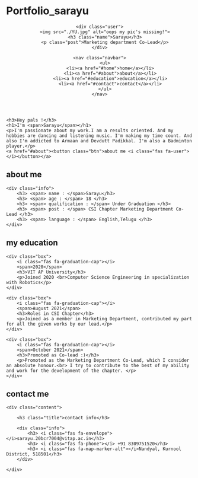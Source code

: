 # Portfolio_sarayu
<!DOCTYPE html>
<html lang="en">
<head>
    <meta charset="UTF-8">
    <meta name="viewport" content="width=device-width, initial-scale=1.0">
    <title>Sarayu's Portfolio</title>
     <link rel="stylesheet" href="https://cdnjs.cloudflare.com/ajax/libs/font-awesome/5.15.2/css/all.min.css">
    <link rel="stylesheet" href="style.css">

</head>
<body>
    

<header>

    <div class="user">
        <img src="./YU.jpg" alt="oops my pic's missing!">
        <h3 class="name">Sarayu</h3>
        <p class="post">Marketing department Co-Lead</p>
    </div>

    <nav class="navbar">
        <ul>
            <li><a href="#home">home</a></li>
            <li><a href="#about">about</a></li>
            <li><a href="#education">education</a></li>
            <li><a href="#contact">contact</a></li>
        </ul>
    </nav>

</header>


<div id="menu" class="fas fa-bars"></div>


<section class="home" id="home">

    <h3>Hey pals !</h3>
    <h1>I'm <span>Sarayu</span></h1>
    <p>I'm passionate about my work.I am a results oriented. And my hobbies are dancing and listening music. I'm making my time count. And also I'm addicted to Armaan and Devdutt Padikkal. I'm also a Badminton player.</p>
    <a href="#about"><button class="btn">about me <i class="fas fa-user"></i></button></a>

</section>

<section class="about" id="about">

<h1 class="heading"> <span>about</span> me </h1>

<div class="row">

    <div class="info">
        <h3> <span> name : </span>Sarayu</h3>
        <h3> <span> age : </span> 18 </h3>
        <h3> <span> qualification : </span> Under Graduation </h3>
        <h3> <span> post : </span> CSI Chapter Marketing Department Co-Lead </h3>
        <h3> <span> language : </span> English,Telugu </h3>
    </div>

    

</div>

</section>


<section class="education" id="education">

<h1 class="heading"> my <span>education</span> </h1>

<div class="box-container">

    <div class="box">
        <i class="fas fa-graduation-cap"></i>
        <span>2020</span>
        <h3>VIT AP University</h3>
        <p>Joined 2020 <br>Computer Science Engineering in specialization with Robotics</p>
    </div>

    <div class="box">
        <i class="fas fa-graduation-cap"></i>
        <span>August 2021</span>
        <h3>Roles in CSI Chapter</h3>
        <p>Joined as a member in Marketing Department, contributed my part for all the given works by our lead.</p>
    </div>

    <div class="box">
        <i class="fas fa-graduation-cap"></i>
        <span>October 2021</span>
        <h3>Promoted as Co-lead :)</h3>
        <p>Promoted as the Marketing Department Co-Lead, which I consider an absolute honour.<br> I try to contribute to the best of my ability and work for the development of the chapter. </p>
    </div>

    

</div>

</section>



<section class="contact" id="contact">

<h1 class="heading"> <span>contact</span> me </h1>

<div class="row">

    <div class="content">

        <h3 class="title">contact info</h3>

        <div class="info">
            <h3> <i class="fas fa-envelope"></i>sarayu.20bcr7004@vitap.ac.in</h3>
            <h3> <i class="fas fa-phone"></i> +91 8309751520</h3>
            <h3> <i class="fas fa-map-marker-alt"></i>Nandyal, Kurnool District, 518501</h3>
        </div>

    </div>


</div>

</section>

<a href="#home" class="top">
    <img src="images/scroll-top-img.png" alt="">
</a>





<script src="https://cdnjs.cloudflare.com/ajax/libs/jquery/3.6.0/jquery.min.js"></script>

<script src="script.js"></script>


</body>
</html>
